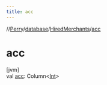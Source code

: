 ```yaml
---
title: acc
---
```

//[Perry](../../../index.html)/[database](../index.html)/[HiredMerchants](index.html)/[acc](acc.html)



# acc



[jvm]\
val [acc](acc.html): Column<[Int](https://kotlinlang.org/api/latest/jvm/stdlib/kotlin/-int/index.html)>




